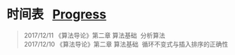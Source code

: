 # 时间表   [Progress](https://github.com/WindRunnerCackerChen/Coding-Game-Story  "进度")
>2017/12/11 《算法导论》第二章 算法基础  分析算法<br>
>2017/12/10 《算法导论》第二章 算法基础  循环不变式与插入排序的正确性
